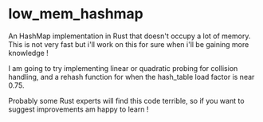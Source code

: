 # low_mem_hashmap

An HashMap implementation in Rust that doesn't occupy a lot of memory. This is not very fast but i'll work on this for sure when i'll be gaining more knowledge !

I am going to try implementing linear or quadratic probing for collision handling, and a rehash function for when the hash_table load factor is near 0.75.

Probably some Rust experts will find this code terrible, so if you want to suggest improvements am happy to learn !


